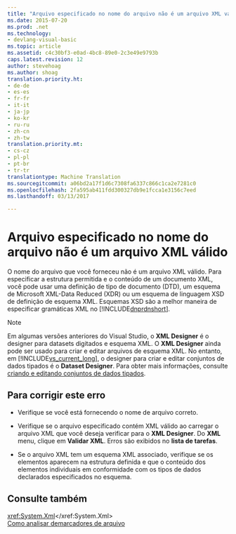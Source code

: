 ```yaml
---
title: "Arquivo especificado no nome do arquivo não é um arquivo XML válido | Documentos do Microsoft"
ms.date: 2015-07-20
ms.prod: .net
ms.technology:
- devlang-visual-basic
ms.topic: article
ms.assetid: c4c30bf3-e0ad-4bc8-89e0-2c3e49e9793b
caps.latest.revision: 12
author: stevehoag
ms.author: shoag
translation.priority.ht:
- de-de
- es-es
- fr-fr
- it-it
- ja-jp
- ko-kr
- ru-ru
- zh-cn
- zh-tw
translation.priority.mt:
- cs-cz
- pl-pl
- pt-br
- tr-tr
translationtype: Machine Translation
ms.sourcegitcommit: a06bd2a17f1d6c7308fa6337c866c1ca2e7281c0
ms.openlocfilehash: 2fa595ab411fdd300327db9e1fcca1e3156c7eed
ms.lasthandoff: 03/13/2017

---
```

# <a name="file-specified-in-filename-is-not-a-valid-xml-file"></a>Arquivo especificado no nome do arquivo não é um arquivo XML válido
O nome do arquivo que você forneceu não é um arquivo XML válido. Para especificar a estrutura permitida e o conteúdo de um documento XML, você pode usar uma definição de tipo de documento (DTD), um esquema de Microsoft XML-Data Reduced (XDR) ou um esquema de linguagem XSD de definição de esquema XML. Esquemas XSD são a melhor maneira de especificar gramáticas XML no [!INCLUDE[dnprdnshort](../../csharp/getting-started/includes/dnprdnshort_md.md)].  
  
> [!NOTE]
>  Em algumas versões anteriores do Visual Studio, o **XML Designer** é o designer para datasets digitados e esquema XML. O **XML Designer** ainda pode ser usado para criar e editar arquivos de esquema XML. No entanto, em [!INCLUDE[vs_current_long](../../csharp/misc/includes/vs_current_long_md.md)], o designer para criar e editar conjuntos de dados tipados é o **Dataset Designer**. Para obter mais informações, consulte [criando e editando conjuntos de dados tipados](https://docs.microsoft.com/visualstudio/data-tools/creating-and-editing-typed-datasets).  
  
## <a name="to-correct-this-error"></a>Para corrigir este erro  
  
-   Verifique se você está fornecendo o nome de arquivo correto.  
  
-   Verifique se o arquivo especificado contém XML válido ao carregar o arquivo XML que você deseja verificar para o **XML Designer**. Do **XML** menu, clique em **Validar XML**. Erros são exibidos no **lista de tarefas**.  
  
-   Se o arquivo XML tem um esquema XML associado, verifique se os elementos aparecem na estrutura definida e que o conteúdo dos elementos individuais em conformidade com os tipos de dados declarados especificados no esquema.  
  
## <a name="see-also"></a>Consulte também  
 <xref:System.Xml></xref:System.Xml>   
 [Como analisar demarcadores de arquivo](../../visual-basic/developing-apps/programming/drives-directories-files/how-to-parse-file-paths.md)

